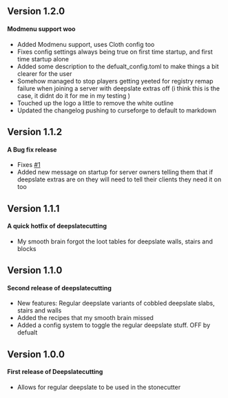 ## Version 1.2.0
#### Modmenu support woo
* Added Modmenu support, uses Cloth config too
* Fixes config settings always being true on first time startup, and first time startup alone
* Added some description to the defualt_config.toml to make things a bit clearer for the user
* Somehow managed to stop players getting yeeted for registry remap failure when joining a server with deepslate extras off (i think this is the case, it didnt do it for me in my testing )
* Touched up the logo a little to remove the white outline
* Updated the changelog pushing to curseforge to default to markdown
## Version 1.1.2
#### A Bug fix release
* Fixes [#1](https://github.com/NoComment1105/DeepslateCutting-fabric/issues/1)
* Added new message on startup for server owners telling them that if deepslate extras are on they will need to tell their clients they need it on too

## Version 1.1.1
#### A quick hotfix of deepslatecutting
* My smooth brain forgot the loot tables for deepslate walls, stairs and blocks

## Version 1.1.0
#### Second release of deepslatecutting
* New features: Regular deepslate variants of cobbled deepslate slabs, stairs and walls
* Added the recipes that my smooth brain missed
* Added a config system to toggle the regular deepslate stuff. OFF by defualt

## Version 1.0.0
#### First release of Deepslatecutting
* Allows for regular deepslate to be used in the stonecutter